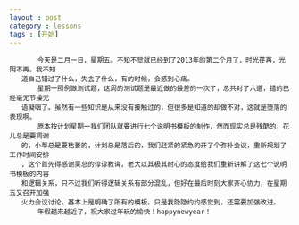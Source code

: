 ```yaml
---
layout : post
category : lessons
tags : [开始]
---
```


           今天是二月一日，星期五。不知不觉就已经到了2013年的第二个月了，时光荏苒，光阴不再。我不知    
       道自己错过了什么，失去了什么，有的时候，会感到心痛。        
           星期一照例做测试题，这周的测试题是最近做的最差的一次了，总共对了六道，错的已经毫无节操无     
       语凝咽了。虽然有一些知识是从来没有接触过的，但很多是知道的却做不对，这就是堕落的表现啊。  
           原本按计划星期一我们团队就要进行七个说明书模板的制作，然而现实总是残酷的，花儿总是要凋谢     
       的，小草总是要枯萎的，计划总是落后的，我们赶紧的紧急的开了个弥补会议，重新规划了工作时间安排     
       ，这个首先得感谢吴总的谆谆教诲，老大以其极其耐心的态度给我们重新讲解了这七个说明书模板的内容     
       和逻辑关系，只不过我们听得逻辑关系有部分混乱，但好在最后时刻大家齐心协力，在星期五又召开加强      
       火力会议讨论，基本上是明确了所有的模板。只是我隐隐约约感觉到，还需要加强改进。     
           年假越来越近了，祝大家过年玩的愉快！happynewyear！         
